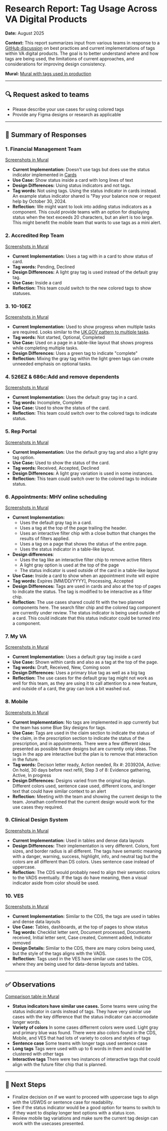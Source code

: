 
# Research Report: Tag Usage Across VA Digital Products  
**Date:** August 2025

**Context:**  This report summarizes input from various teams in response to a [GitHub discussion](https://github.com/department-of-veterans-affairs/vets-design-system-documentation/discussions/4537) on best practices and current implementations of tags within VA digital products. The goal is to better understand where and how tags are being used, the limitations of current approaches, and considerations for improving design consistency.

**Mural:** [Mural with tags used in production](https://app.mural.co/t/departmentofveteransaffairs9999/m/departmentofveteransaffairs9999/1755032896804/d24a5a32988c08139ddf73a67e589c7fa9e9f22d?wid=0-1755887451627)

---

## 🔍 Request asked to teams

* Please describe your use cases for using colored tags
* Provide any Figma designs or research as applicable

---

## 🧩 Summary of Responses

### 1. Financial Management Team
[Screenshots in Mural](https://app.mural.co/t/departmentofveteransaffairs9999/m/departmentofveteransaffairs9999/1755032896804/d24a5a32988c08139ddf73a67e589c7fa9e9f22d?wid=0-1755887451629)
- **Current Implementation:** Doesn't use tags but does use the status indicator implemented in [Cards](https://design.va.gov/components/card#status-via-label-with-indicator)
- **Use Case:** Show status inside a card with long lines of text
- **Design Differences:** Using status indicators and not tags.
- **Tag words:** Not using tags. Using the status indicator in cards instead. An example status indicator shared is "Pay your balance now or request help by October 30, 2024.
- **Reflection:** We might want to look into adding status indicators as a component. This could provide teams with an option for displaying status when the text exceeds 20 characters, but an alert is too large. This might benefit the mobile team that wants to use tags as a mini alert.

### 2. Accredited Rep Team
[Screenshots in Mural](https://app.mural.co/t/departmentofveteransaffairs9999/m/departmentofveteransaffairs9999/1755032896804/d24a5a32988c08139ddf73a67e589c7fa9e9f22d?wid=4-1755887451629)
- **Current Implementation:**  Uses a tag with in a card to show status of card.
- **Tag words:** Pending, Declined
- **Design Differences:** A light gray tag is used instead of the default gray tag.
- **Use Case:**  Inside a card
- **Reflection:** This team could switch to the new colored tags to show statuses.

### 3. 10-10EZ
[Screenshots in Mural](https://app.mural.co/t/departmentofveteransaffairs9999/m/departmentofveteransaffairs9999/1755032896804/d24a5a32988c08139ddf73a67e589c7fa9e9f22d?wid=1-1755887451630)
- **Current Implementation:** Used to show progress when multiple tasks are required. Looks similar to the [UK.GOV pattern to multiple tasks](https://design-system.service.gov.uk/patterns/complete-multiple-tasks/).
- **Tag words:** Not started, Optional, Completed
- **Use Case:** Used on a page in a table-like layout that shows progress while completing multiple tasks.
- **Design Differences:**  Uses a green tag to indicate "complete"
- **Reflection:** Mixing the gray tag within the light green tags can create unneeded emphasis on optional tasks.

### 4. 526EZ & 686c:Add and remove dependents
[Screenshots in Mural](https://app.mural.co/t/departmentofveteransaffairs9999/m/departmentofveteransaffairs9999/1755032896804/d24a5a32988c08139ddf73a67e589c7fa9e9f22d?wid=0-1755887552085)
- **Current Implementation:**  Uses the default gray tag in a card.
- **Tag words:** Incomplete, Complete
- **Use Case:**  Used to show the status of the card.
- **Reflection:** This team could switch over to the colored tags to indicate status.

### 5. Rep Portal
[Screenshots in Mural](https://app.mural.co/t/departmentofveteransaffairs9999/m/departmentofveteransaffairs9999/1755032896804/d24a5a32988c08139ddf73a67e589c7fa9e9f22d?wid=0-1755887642062)
- **Current Implementation:**  Use the default gray tag and also a light gray tag option. 
- **Use Case:**  Used to show the status of the card. 
- **Tag words:** Received, Accepted, Declined
- **Design Differences:**  A light gray variation is used in some instances.
- **Reflection:** This team could switch over to the colored tags to indicate status.

### 6. Appointments: MHV online scheduling
[Screenshots in Mural](https://app.mural.co/t/departmentofveteransaffairs9999/m/departmentofveteransaffairs9999/1755032896804/d24a5a32988c08139ddf73a67e589c7fa9e9f22d?wid=0-1755887652438)
- **Current Implementation:**  
  - Uses the default gray tag in a card. 
  - Uses a tag at the top of the page trailing the header. 
  - Uses an interactive filter chip with a close button that changes the results of filters applied. 
  - Uses a tag on a page that shows the status of the entire page.
  - Uses the status indicator in a table-like layout.
- **Design differences**: 
	- Uses the tag like an interactive filter chip to remove active filters
	- A light gray option is used at the top of the page
	- The status indicator is used outside of the card in a table-like layout
- **Use Case:**  Inside a card to show when an appointment invite will expire
- **Tag words:** Expires [MM/DD/YYYY], Processing, Accepted
- **Design Differences:**  Tags are used in cards and also at the top of pages to indicate the status. The tag is modified to be interactive as a filter chip. 
- **Reflection:** The use cases shared could fit with the two planned components here. The search filter chip and the colored tag component are currently under review. The status indicator is being used outside of a card. This could indicate that this status indicator could be turned into a component. 

### 7. My VA
[Screenshots in Mural](https://app.mural.co/t/departmentofveteransaffairs9999/m/departmentofveteransaffairs9999/1755032896804/d24a5a32988c08139ddf73a67e589c7fa9e9f22d?wid=0-1755887666077)
- **Current Implementation:**  Uses a default gray tag inside a card
- **Use Case:**  Shown within cards and also as a tag at the top of the page.
- **Tag words:** Draft, Received, New, Coming soon
- **Design Differences:**  Uses a primary blue tag as well as a big tag
- **Reflection:** The use cases for the default gray tag might not work as well for this team, as they are using it to call attention to a new feature, and outside of a card, the gray can look a bit washed out. 

### 8. Mobile
[Screenshots in Mural](https://app.mural.co/t/departmentofveteransaffairs9999/m/departmentofveteransaffairs9999/1755032896804/d24a5a32988c08139ddf73a67e589c7fa9e9f22d?wid=0-1755887682369)
- **Current Implementation:**  No tags are implemented in app currently but the team has some Blue Sky designs for tags.
- **Use Case:**  Tags are used in the claim section to indicate the status of the claim, in the prescription section to indicate the status of the prescription, and in appointments. There were a few different ideas presented as possible future designs but are currently only ideas.  The tags in the app are interactive but the plan is to remove that interaction in the future. 
- **Tag words:** Decison letter ready, Action needed, Rx #: 203920A, Active: On hold, 30 days before next refill, Step 3 of 8: Evidence gathering, Active, In progress
- **Design Differences:**  Designs varied from the original tag design. Different colors used, sentence case used, different icons, and longer text that could have similar context to an alert
- **Reflection:** Meeting with the team and showing the current design to the team. Jonathan confirmed that the current design would work for the use cases they required. 

### 9. Clinical Design System
[Screenshots in Mural](https://app.mural.co/t/departmentofveteransaffairs9999/m/departmentofveteransaffairs9999/1755032896804/d24a5a32988c08139ddf73a67e589c7fa9e9f22d?wid=0-1755888472670)
- **Current Implementation:**  Used in tables and dense data layouts
- **Design Differences:**  Their implementation is very different. Colors, font sizes, and border radius is all different. The tags have semantic meaning with a danger, warning, success, highlight, info, and neutral tag but the colors are all different than DS colors. Uses sentence case instead of uppercase.
- **Reflection:** The CDS would probably need to align their semantic colors to the VADS eventually. If the tags do have meaning, then a visual indicator aside from color should be used. 

### 10. VES
[Screenshots in Mural](https://app.mural.co/t/departmentofveteransaffairs9999/m/departmentofveteransaffairs9999/1755032896804/d24a5a32988c08139ddf73a67e589c7fa9e9f22d?wid=0-1755889769757)
- **Current Implementation:**  Similar to the CDS, the tags are used in tables and dense data layouts
- **Use Case:**  Tables, dashboards, at the top of pages to show status
- **Tag words:** Checklist letter sent, Document processed, Documents received, Initial letter sent, Case created, Comment added, Indicator removed
- **Design Details:**  Similar to the CDS, there are many colors being used, but the style of the tags aligns with the VADS. 
- **Reflection:** Tags used in the VES have similar use cases to the CDS, where they are being used for data-dense layouts and tables.  

---

## ✅ Observations
[Comparison table in Mural](https://app.mural.co/t/departmentofveteransaffairs9999/m/departmentofveteransaffairs9999/1755032896804/d24a5a32988c08139ddf73a67e589c7fa9e9f22d?wid=0-1755890902561)
- **Status indicators have similar use cases.** Some teams were using the status indicator in cards instead of tags. They have very similar use cases with the key difference that the status indicator can accomodate longer words.
- **Variety of colors** In some cases differrent colors were used. Light gray and primary blue was found. There were also colors found in the CDS, Mobile, and VES that had lots of variety to colors and styles of tags
- **Sentence case** Some teams with longer tags used sentence case
- **Long tags** Tags were used with up to 6 words in them and could be clustered with other tags
- **Interactive tags** There were two instances of interactive tags that could align with the future filter chip that is planned. 

---

## 📍 Next Steps

- Finalize decision on if we want to proceed with uppercase tags to align with the USWDS or sentence case for readability.
- See if the status indicator would be a good option for teams to switch to if they want to display longer text options with a status icon.
- Review mobile tag variations and make sure the current tag design can work with the usecases presented. 
